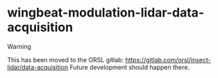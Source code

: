 # wingbeat-modulation-lidar-data-acquisition
> [!WARNING]
> This has been moved to the ORSL gitlab: https://gitlab.com/orsl/insect-lidar/data-acquisition
> Future development should happen there.
